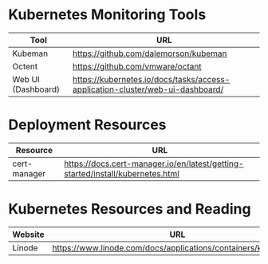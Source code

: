 # Kubernetes Monitoring Tools
| Tool | URL |
| --- | --- |
| Kubeman | https://github.com/dalemorson/kubeman |
| Octent | https://github.com/vmware/octant |
| Web UI (Dashboard) | https://kubernetes.io/docs/tasks/access-application-cluster/web-ui-dashboard/ |

# Deployment Resources
| Resource | URL |
| --- | --- | 
| cert-manager | https://docs.cert-manager.io/en/latest/getting-started/install/kubernetes.html |

# Kubernetes Resources and Reading

| Website | URL |
| --- | --- |
| Linode | https://www.linode.com/docs/applications/containers/kubernetes/ |

